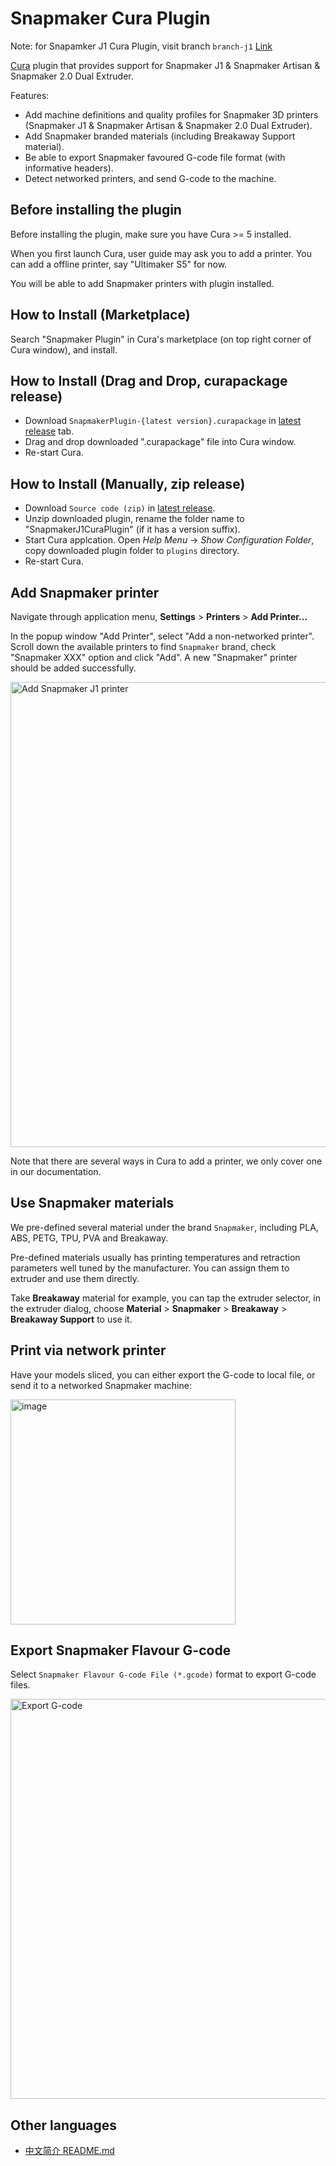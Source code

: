 # Snapmaker Cura Plugin

Note: for Snapamker J1 Cura Plugin, visit branch `branch-j1` [Link](https://github.com/Snapmaker/SnapmakerJ1CuraPlugin/tree/branch-j1)

[Cura](https://github.com/Ultimaker/Cura) plugin that provides support for Snapmaker J1 & Snapmaker Artisan & Snapmaker 2.0 Dual Extruder.

Features:

- Add machine definitions and quality profiles for Snapmaker 3D printers (Snapmaker J1 & Snapmaker Artisan & Snapmaker 2.0 Dual Extruder).
- Add Snapmaker branded materials (including Breakaway Support material).
- Be able to export Snapmaker favoured G-code file format (with informative headers).
- Detect networked printers, and send G-code to the machine.

## Before installing the plugin

Before installing the plugin, make sure you have Cura >= 5 installed.

When you first launch Cura, user guide may ask you to add a printer. You can add a offline printer, say "Ultimaker S5" for now.

You will be able to add Snapmaker printers with plugin installed.

## How to Install (Marketplace)

Search "Snapmaker Plugin" in Cura's marketplace (on top right corner of Cura window), and install.

## How to Install (Drag and Drop, curapackage release)

- Download `SnapmakerPlugin-{latest version}.curapackage` in [latest release](https://github.com/Snapmaker/SnapmakerJ1CuraPlugin/releases) tab.
- Drag and drop downloaded ".curapackage" file into Cura window.
- Re-start Cura.

## How to Install (Manually, zip release)

- Download `Source code (zip)` in [latest release](https://github.com/Snapmaker/SnapmakerJ1CuraPlugin/releases).
- Unzip downloaded plugin, rename the folder name to "SnapmakerJ1CuraPlugin" (if it has a version suffix).
- Start Cura applcation. Open *Help Menu* -> *Show Configuration Folder*, copy downloaded plugin folder to `plugins` directory.
- Re-start Cura.

## Add Snapmaker printer

Navigate through application menu, **Settings** > **Printers** > **Add Printer...**

In the popup window "Add Printer", select "Add a non-networked printer". Scroll down the available printers to find `Snapmaker` brand, check "Snapmaker XXX" option and click "Add". A new "Snapmaker" printer should be added successfully.

<img width="744" alt="Add Snapmaker J1 printer" src="https://user-images.githubusercontent.com/3749551/208425647-c568fbbd-d910-426d-b2e7-7fcf4d4c5489.png">

Note that there are several ways in Cura to add a printer, we only cover one in our documentation.

## Use Snapmaker materials

We pre-defined several material under the brand `Snapmaker`, including PLA, ABS, PETG, TPU, PVA and Breakaway.

Pre-defined materials usually has printing temperatures and retraction parameters well tuned by the manufacturer. You can assign them to extruder and use them directly.

Take **Breakaway** material for example, you can tap the extruder selector, in the extruder dialog, choose **Material** > **Snapmaker** > **Breakaway** > **Breakaway Support** to use it.

## Print via network printer

Have your models sliced, you can either export the G-code to local file, or send it to a networked Snapmaker machine:

<img width="360" alt="image" src="https://user-images.githubusercontent.com/3749551/208425792-13a6bf7d-a1e9-408a-a6ec-f1e3f019cc20.png">

## Export Snapmaker Flavour G-code

Select `Snapmaker Flavour G-code File (*.gcode)` format to export G-code files.

<img width="640" alt="Export G-code" src="https://user-images.githubusercontent.com/3749551/231135000-3d237397-a065-4d29-9534-f7537a83d9e3.png">

## Other languages

- [中文简介 README.md](./README.zh-cn.md)
